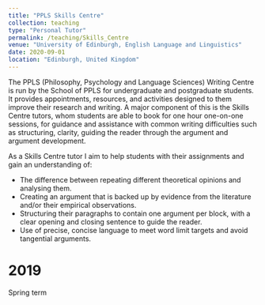 ```yaml
---
title: "PPLS Skills Centre"
collection: teaching
type: "Personal Tutor"
permalink: /teaching/Skills_Centre
venue: "University of Edinburgh, English Language and Linguistics"
date: 2020-09-01
location: "Edinburgh, United Kingdom"
---
```


The PPLS (Philosophy, Psychology and Language Sciences) Writing Centre is run by the School of PPLS for undergraduate and postgraduate students. It provides appointments, resources, and activities designed to them improve their research and writing. A major component of this is the Skills Centre tutors, whom students are able to book for one hour one-on-one sessions, for guidance and assistance with common writing difficulties such as structuring, clarity, guiding the reader through the argument and argument development. 


As a Skills Centre tutor I aim to help students with their assignments and gain an understanding of:

 - The difference between repeating different theoretical opinions and analysing them.
 - Creating an argument that is backed up by evidence from the literature and/or their empirical observations.
 - Structuring their paragraphs to contain one argument per block, with a clear opening and closing sentence to guide the reader.
 - Use of precise, concise language to meet word limit targets and avoid tangential arguments.


2019
======
Spring term

